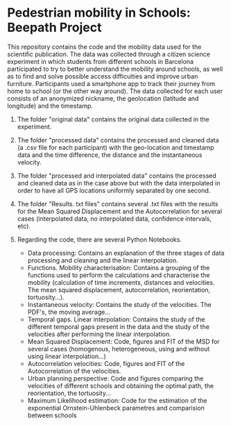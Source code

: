 # Pedestrian mobility in Schools: Beepath Project

This repository contains the code and the mobility data used for the scientific publication. The data was collected through a citizen science experiment in which students from different schools in Barcelona participated to try to better understand the mobility around schools, as well as to find and solve possible access difficulties and improve urban furniture. Participants used a smartphone app to track their journey from home to school (or the other way around). The data collected for each user consists of an anonymized nickname, the geolocation (latitude and longitude) and the timestamp.

1. The folder "original data" contains the original data collected in the experiment.

2. The folder "processed data" contains the processed and cleaned data (a .csv file for each participant) with the geo-location and timestamp data and the time difference, the distance and the instantaneous velocity.

3. The folder "processed and interpolated data" contains the processed and cleaned data as in the case above but with the data interpolated in order to have all GPS locations uniformly separated by one second.

4. The folder "Results. txt files" contains several .txt files with the results for the Mean Squared Displacement and the Autocorrelation for several cases (interpolated data, no interpolated data, confidence intervals, etc).

5. Regarding the code, there are several Python Notebooks. 

    - Data processing:  Contains an explanation of the three stages of data processing and cleaning and the linear interpolation.
    - Functions. Mobility characterisation: Contains a grouping of the functions used to perform the calculations and characterise the mobility (calculation of time increments, distances and velocities. The mean squared displacement, autocorrelation, reorientation, tortuosity...).
    - Instantaneous velocity: Contains the study of the velocities. The PDF's, the moving average...
    - Temporal gaps. Linear interpolation: Contains the study of the different temporal gaps present in the data and the study of the velocities after performing the linear interpolation.
    - Mean Squared Displacement: Code, figures and FIT of the MSD for several cases (homogenous, heterogeneous, using and without using linear interpolation...)
    - Autocorrelation velocities: Code, figures and FIT of the Autocorrelation of the velocities.
    - Urban planning perspective: Code and figures comparing the velocities of different schools and obtaining the optimal path, the reorientation, the tortuosity...
    - Maximum Likelihood estimation: Code for the estimation of the exponential Ornstein-Uhlenbeck parametres and comparision between schools
